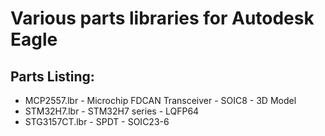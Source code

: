 # Various parts libraries for Autodesk Eagle
## Parts Listing:
* MCP2557.lbr - Microchip FDCAN Transceiver - SOIC8 - 3D Model 
* STM32H7.lbr - STM32H7 series - LQFP64
* STG3157CT.lbr - SPDT - SOIC23-6
